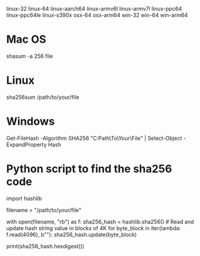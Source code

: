 linux-32
linux-64
linux-aarch64
linux-armv6l
linux-armv7l
linux-ppc64
linux-ppc64le
linux-s390x
osx-64
osx-arm64
win-32
win-64
win-arm64


# Mac OS
shasum -a 256 file

# Linux
sha256sum /path/to/your/file

# Windows
Get-FileHash -Algorithm SHA256 "C:Path\To\Your\File" | Select-Object -ExpandProperty Hash

# Python script to find the sha256 code
import hashlib

filename = "/path/to/your/file"

with open(filename, "rb") as f:
    sha256_hash = hashlib.sha256()
    # Read and update hash string value in blocks of 4K
    for byte_block in iter(lambda: f.read(4096), b""):
        sha256_hash.update(byte_block)

print(sha256_hash.hexdigest())
